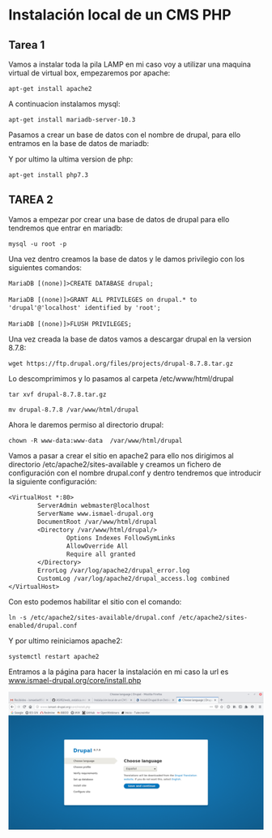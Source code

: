 # Instalación local de un CMS PHP

## Tarea 1

Vamos a instalar toda la pila LAMP en mi caso voy a utilizar una maquina virtual de virtual box, empezaremos por apache:

~~~
apt-get install apache2
~~~

A continuacion instalamos mysql:

~~~
apt-get install mariadb-server-10.3
~~~

Pasamos a crear un base de datos con el nombre de drupal, para ello entramos en la base de datos de mariadb:



Y por ultimo la ultima version de php:

~~~
apt-get install php7.3
~~~

## TAREA 2

Vamos a empezar por crear una base de datos de drupal para ello tendremos que entrar en mariadb:

~~~
mysql -u root -p
~~~

Una vez dentro creamos la base de datos y le damos privilegio con los siguientes comandos:

~~~
MariaDB [(none)]>CREATE DATABASE drupal;

MariaDB [(none)]>GRANT ALL PRIVILEGES on drupal.* to 'drupal'@'localhost' identified by 'root';

MariaDB [(none)]>FLUSH PRIVILEGES;
~~~

Una vez creada la base de datos vamos a descargar drupal en la version 8.7.8:

~~~
wget https://ftp.drupal.org/files/projects/drupal-8.7.8.tar.gz
~~~

Lo descomprimimos y lo pasamos al carpeta /etc/www/html/drupal

~~~
tar xvf drupal-8.7.8.tar.gz
~~~

~~~
mv drupal-8.7.8 /var/www/html/drupal
~~~

Ahora le daremos permiso al directorio drupal:

~~~
chown -R www-data:www-data  /var/www/html/drupal
~~~

Vamos a pasar a crear el sitio en apache2 para ello nos dirigimos al directorio /etc/apache2/sites-available y creamos un fichero de configuración con el nombre drupal.conf y dentro tendremos que introducir la siguiente configuración:

~~~
<VirtualHost *:80>
        ServerAdmin webmaster@localhost
        ServerName www.ismael-drupal.org
        DocumentRoot /var/www/html/drupal
        <Directory /var/www/html/drupal/>
                Options Indexes FollowSymLinks
                AllowOverride All
                Require all granted
        </Directory>
        ErrorLog /var/log/apache2/drupal_error.log
        CustomLog /var/log/apache2/drupal_access.log combined
</VirtualHost>
~~~

Con esto podemos habilitar el sitio con el comando:

~~~
ln -s /etc/apache2/sites-available/drupal.conf /etc/apache2/sites-enabled/drupal.conf
~~~

Y por ultimo reiniciamos apache2:

~~~
systemctl restart apache2
~~~

Entramos a la página para hacer la instalación en mi caso la url es www.ismael-drupal.org/core/install.php

![Primera página](img/drupal1.png)